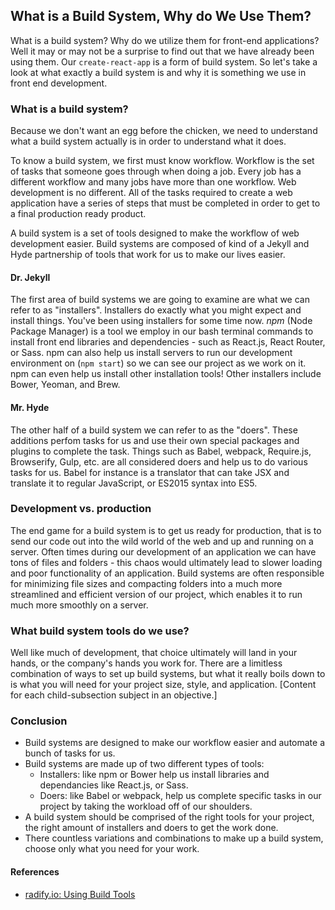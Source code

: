 ## What is a Build System, Why do We Use Them?
What is a build system? Why do we utilize them for front-end applications? Well it may or may not be a surprise to find out that we have already been using them. Our `create-react-app` is a form of build system. So let's take a look at what exactly a build system is and why it is something we use in front end development.

### What is a build system?
Because we don't want an egg before the chicken, we need to understand what a build system actually is in order to understand what it does.

To know a build system, we first must know workflow. Workflow is the set of tasks that someone goes through when doing a job. Every job has a different workflow and many jobs have more than one workflow. Web development is no different. All of the tasks required to create a web application have a series of steps that must be completed in order to get to a final production ready product.

A build system is a set of tools designed to make the workflow of web development easier. Build systems are composed of kind of a Jekyll and Hyde partnership of tools that work for us to make our lives easier.

#### Dr. Jekyll
The first area of build systems we are going to examine are what we can refer to as "installers". Installers do exactly what you might expect and install things. You've been using installers for some time now. *npm* (Node Package Manager) is a tool we employ in our bash terminal commands to install front end libraries and dependencies - such as React.js, React Router, or Sass. npm can also help us install servers to run our development environment on (`npm start`) so we can see our project as we work on it. npm can even help us install other installation tools! Other installers include Bower, Yeoman, and Brew.

#### Mr. Hyde
The other half of a build system we can refer to as the "doers". These additions perfom tasks for us and use their own special packages and plugins to complete the task. Things such as Babel, webpack, Require.js, Browserify, Gulp, etc. are all considered doers and help us to do various tasks for us. Babel for instance is a translator that can take JSX and translate it to regular JavaScript, or ES2015 syntax into ES5.

### Development vs. production
The end game for a build system is to get us ready for production, that is to send our code out into the wild world of the web and up and running on a server. Often times during our development of an application we can have tons of files and folders - this chaos would ultimately lead to slower loading and poor functionality of an application. Build systems are often responsible for minimizing file sizes and compacting folders into a much more streamlined and efficient version of our project, which enables it to run much more smoothly on a server.

### What build system tools do we use?
Well like much of development, that choice ultimately will land in your hands, or the company's hands you work for. There are a limitless combination of ways to set up build systems, but what it really boils down to is what you will need for your project size, style, and application.
[Content for each child-subsection subject in an objective.]


### Conclusion
* Build systems are designed to make our workflow easier and automate a bunch of tasks for us.
* Build systems are made up of two different types of tools:
  * Installers: like npm or Bower help us install libraries and dependancies like React.js, or Sass.
  * Doers: like Babel or webpack, help us complete specific tasks in our project by taking the workload off of our shoulders.
* A build system should be comprised of the right tools for your project, the right amount of installers and doers to get the work done.
* There countless variations and combinations to make up a build system, choose only what you need for your work.
#### References
* [radify.io: Using Build Tools](http://radify.io/blog/using-build-tools/)
